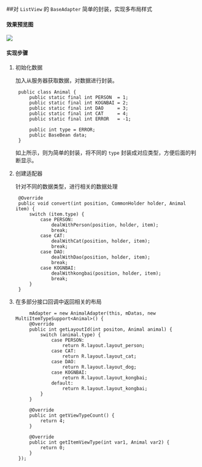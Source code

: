 ##对 `ListView` 的 `BaseAdapter` 简单的封装，实现多布局样式

#### 效果预览图

![](http://upload-images.jianshu.io/upload_images/4043475-011fd7cd79eb9677.gif?imageMogr2/auto-orient/strip)

#### 实现步骤
1. 初始化数据
	
	加入从服务器获取数据，对数据进行封装。

		public class Animal {
		    public static final int PERSON  = 1;
		    public static final int KOGNBAI = 2;
		    public static final int DAO     = 3;
		    public static final int CAT     = 4;
		    public static final int ERROR   = -1;
		
		    public int type = ERROR;
		    public BaseBean data;
		}	

	如上所示，则为简单的封装，将不同的 `type` 封装成对应类型，方便后面的判断显示。
2. 创建适配器

	针对不同的数据类型，进行相关的数据处理

	    @Override
	    public void convert(int position, CommonHolder holder, Animal item) {
	        switch (item.type) {
	            case PERSON:
	                dealWithPerson(position, holder, item);
	                break;
	            case CAT:
	                dealWithCat(position, holder, item);
	                break;
	            case DAO:
	                dealWithDao(position, holder, item);
	                break;
	            case KOGNBAI:
	                dealWithkongbai(position, holder, item);
	                break;
	        }
	    }
3. 在多部分接口回调中返回相关的布局

	        mAdapter = new AnimalAdapter(this, mDatas, new MultiItemTypeSupport<Animal>() {
            @Override
            public int getLayoutId(int positon, Animal animal) {
                switch (animal.type) {
                    case PERSON:
                        return R.layout.layout_person;
                    case CAT:
                        return R.layout.layout_cat;
                    case DAO:
                        return R.layout.layout_dog;
                    case KOGNBAI:
                        return R.layout.layout_kongbai;
                    default:
                        return R.layout.layout_kongbai;
                }
            }

            @Override
            public int getViewTypeCount() {
                return 4;
            }

            @Override
            public int getItemViewType(int var1, Animal var2) {
                return 0;
            }
        });

